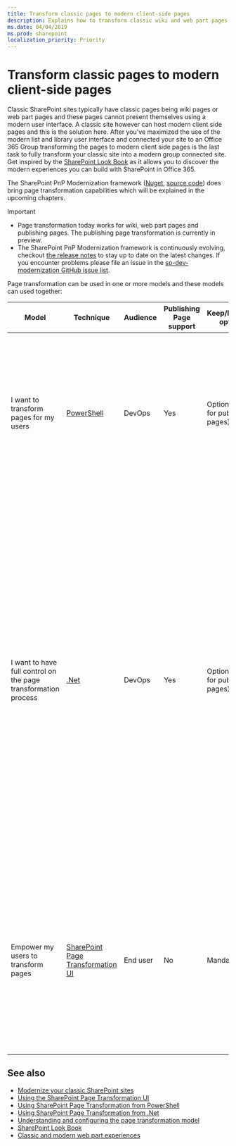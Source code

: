 ```yaml
---
title: Transform classic pages to modern client-side pages
description: Explains how to transform classic wiki and web part pages into modern client side pages
ms.date: 04/04/2019
ms.prod: sharepoint
localization_priority: Priority
---
```


# Transform classic pages to modern client-side pages

Classic SharePoint sites typically have classic pages being wiki pages or web part pages and these pages cannot present themselves using a modern user interface. A classic site however can host modern client side pages and this is the solution here. After you've maximized the use of the modern list and library user interface and connected your site to an Office 365 Group transforming the pages to modern client side pages is the last task to fully transform your classic site into a modern group connected site. Get inspired by the [SharePoint Look Book](https://sharepointlookbook.azurewebsites.net/) as it allows you to discover the modern experiences you can build with SharePoint in Office 365.

The SharePoint PnP Modernization framework ([Nuget](https://www.nuget.org/packages/SharePointPnPModernizationOnline), [source code](https://github.com/SharePoint/sp-dev-modernization/tree/master/Tools/SharePoint.Modernization/SharePointPnP.Modernization.Framework)) does bring page transformation capabilities which will be explained in the upcoming chapters.

> [!IMPORTANT]
> - Page transformation today works for wiki, web part pages and publishing pages. The publishing page transformation is currently in preview.
> - The SharePoint PnP Modernization framework is continuously evolving, checkout [the release notes](https://github.com/SharePoint/sp-dev-modernization/tree/master/Tools/SharePoint.Modernization/Modernization%20Framework%20release%20notes.md) to stay up to date on the latest changes. If you encounter problems please file an issue in the [sp-dev-modernization GitHub issue list](https://github.com/SharePoint/sp-dev-modernization/issues).

Page transformation can be used in one or more models and these models can used together:

Model | Technique | Audience | Publishing Page support | Keep/Discard option | Comments
------|---------- |----------|-------------------------|---------------------|---------
I want to transform pages for my users | [PowerShell](modernize-userinterface-site-pages-powershell.md) | DevOps | Yes | Optional (not for publishing pages) | Typically used when you want to modernize pages for multiple site collections. Optionally you can configure the page accept banner to be shown which then enables your end users to keep or discard the pages you've created using PowerShell
I want to have full control on the page transformation process | [.Net](modernize-userinterface-site-pages-dotnet.md) | DevOps | Yes | Optional (not for publishing pages) | Typically used when you integrate page transformation into existing services or tools. Optionally you can configure the page accept banner to be shown which then enables your end users to keep or discard the pages you've created using .Net. The core of page transformation is the .Net based SharePoint PnP Modernization framework. Using .Net you can fully tailor the transformation process, this approach is recommended whenever you want full control on the transformation process or when you want to integrate page transformation into another solution/product.
Empower my users to transform pages | [SharePoint Page Transformation UI](modernize-userinterface-site-pages-ui.md) | End user | No | Mandatory | If you want your end users to have the ability to self-service modernize pages. This approach will make it possible for end users to simply click a button to request a modern version of a page. The returned page is a preview and the end user will have the option to keep or discard the generated page.

## See also

- [Modernize your classic SharePoint sites](modernize-classic-sites.md)
- [Using the SharePoint Page Transformation UI](modernize-userinterface-site-pages-ui.md)
- [Using SharePoint Page Transformation from PowerShell](modernize-userinterface-site-pages-powershell.md)
- [Using SharePoint Page Transformation from .Net](modernize-userinterface-site-pages-dotnet.md)
- [Understanding and configuring the page transformation model](modernize-userinterface-site-pages-model.md)
- [SharePoint Look Book](https://sharepointlookbook.azurewebsites.net/)
- [Classic and modern web part experiences](https://support.office.com/en-us/article/classic-and-modern-web-part-experiences-3fdae6c3-8fc1-49ab-8708-8c104b882e64)
